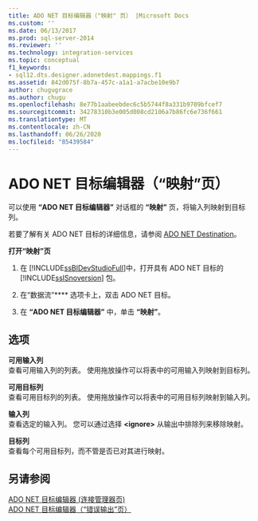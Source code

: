 ```yaml
---
title: ADO NET 目标编辑器（"映射" 页） |Microsoft Docs
ms.custom: ''
ms.date: 06/13/2017
ms.prod: sql-server-2014
ms.reviewer: ''
ms.technology: integration-services
ms.topic: conceptual
f1_keywords:
- sql12.dts.designer.adonetdest.mappings.f1
ms.assetid: 842d075f-8b7a-457c-a1a1-a7acbe10e9b7
author: chugugrace
ms.author: chugu
ms.openlocfilehash: 8e77b1aabeebdec6c5b5744f8a331b9709bfcef7
ms.sourcegitcommit: 34278310b3e005d008cd2106a7b86fc6e736f661
ms.translationtype: MT
ms.contentlocale: zh-CN
ms.lasthandoff: 06/26/2020
ms.locfileid: "85439584"
---
```

# <a name="ado-net-destination-editor-mappings-page"></a>ADO NET 目标编辑器（“映射”页）
  可以使用 **“ADO NET 目标编辑器”** 对话框的 **“映射”** 页，将输入列映射到目标列。  
  
 若要了解有关 ADO NET 目标的详细信息，请参阅 [ADO NET Destination](data-flow/ado-net-destination.md)。  
  
 **打开“映射”页**  
  
1.  在 [!INCLUDE[ssBIDevStudioFull](../includes/ssbidevstudiofull-md.md)]中，打开具有 ADO NET 目标的 [!INCLUDE[ssISnoversion](../includes/ssisnoversion-md.md)] 包。  
  
2.  在“数据流”**** 选项卡上，双击 ADO NET 目标。  
  
3.  在 **“ADO NET 目标编辑器”** 中，单击 **“映射”**。  
  
## <a name="options"></a>选项  
 **可用输入列**  
 查看可用输入列的列表。 使用拖放操作可以将表中的可用输入列映射到目标列。  
  
 **可用目标列**  
 查看可用目标列的列表。 使用拖放操作可以将表中的可用目标列映射到输入列。  
  
 **输入列**  
 查看选定的输入列。 您可以通过选择 **\<ignore>** 从输出中排除列来移除映射。  
  
 **目标列**  
 查看每个可用目标列，而不管是否已对其进行映射。  
  
## <a name="see-also"></a>另请参阅  
 [ADO NET 目标编辑器 &#40;连接管理器页&#41;](../../2014/integration-services/ado-net-destination-editor-connection-manager-page.md)   
 [ADO NET 目标编辑器（“错误输出”页）](../../2014/integration-services/ado-net-destination-editor-error-output-page.md)  
  
  
